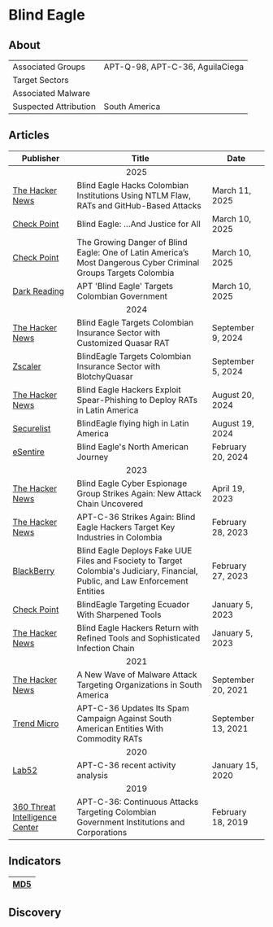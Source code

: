 <h1>Blind Eagle</h1>

<h2>About</h2>
<table>
  <tr>
    <td>Associated Groups</td>
    <td>APT-Q-98, APT-C-36, AguilaCiega</td>
  </tr>
  <tr>
    <td>Target Sectors</td>
    <td></td>
  </tr>
  <tr>
    <td>Associated Malware</td>
    <td></td>
  </tr>
  <tr>
    <td>Suspected Attribution</td>
    <td>South America</td>
  </tr>
</table>

<h2>Articles</h2>
<table>
  <thead>
    <tr>
      <th>Publisher</th>
      <th>Title</th>
      <th>Date</th>
    </tr>
  </thead>
  <tbody>
    <tr>
      <td colspan="100" align="center">2025</td>
    </tr>
    <tr>
      <td>
        <a href="https://thehackernews.com/2025/03/blind-eagle-hacks-colombian.html">The Hacker News</a>
      </td>
      <td>Blind Eagle Hacks Colombian Institutions Using NTLM Flaw, RATs and GitHub-Based Attacks</td>
      <td>March 11, 2025</td>
    </tr>
    <tr>
      <td>
        <a href="https://research.checkpoint.com/2025/blind-eagle-and-justice-for-all/">Check Point</a>
      </td>
      <td>Blind Eagle: …And Justice for All</td>
      <td>March 10, 2025</td>
    </tr>
    <tr>
      <td>
        <a href="https://blog.checkpoint.com/research/the-growing-danger-of-blind-eagle-one-of-latin-americas-most-dangerous-cyber-criminal-groups-targets-colombia/">Check Point</a>
      </td>
      <td>The Growing Danger of Blind Eagle: One of Latin America’s Most Dangerous Cyber Criminal Groups Targets Colombia</td>
      <td>March 10, 2025</td>
    </tr>
    <tr>
      <td>
        <a href="https://www.darkreading.com/cyberattacks-data-breaches/apt-blind-eagle-targets-colombian-government">Dark Reading</a>
      </td>
      <td>APT 'Blind Eagle' Targets Colombian Government</td>
      <td>March 10, 2025</td>
    </tr>
    <tr>
      <td colspan="100" align="center">2024</td>
    </tr>
    <tr>
      <td>
        <a href="https://thehackernews.com/2024/09/blind-eagle-targets-colombian-insurance.html">The Hacker News</a>
      </td>
      <td>Blind Eagle Targets Colombian Insurance Sector with Customized Quasar RAT</td>
      <td>September 9, 2024</td>
    </tr>
    <tr>
      <td>
        <a href="https://www.zscaler.com/blogs/security-research/blindeagle-targets-colombian-insurance-sector-blotchyquasar">Zscaler</a>
      </td>
      <td>BlindEagle Targets Colombian Insurance Sector with BlotchyQuasar</td>
      <td>September 5, 2024</td>
    </tr>
    <tr>
      <td>
        <a href="https://thehackernews.com/2024/08/blind-eagle-hackers-exploit-spear.html">The Hacker News</a>
      </td>
      <td>Blind Eagle Hackers Exploit Spear-Phishing to Deploy RATs in Latin America</td>
      <td>August 20, 2024</td>
    </tr>
    <tr>
      <td>
        <a href="https://securelist.com/blindeagle-apt/113414/">Securelist</a>
      </td>
      <td>BlindEagle flying high in Latin America</td>
      <td>August 19, 2024</td>
    </tr>
    <tr>
      <td>
        <a href="https://www.esentire.com/blog/blind-eagles-north-american-journey">eSentire</a>
      </td>
      <td>Blind Eagle's North American Journey</td>
      <td>February 20, 2024</td>
    </tr>
    <tr>
      <td colspan="100" align="center">2023</td>
    </tr>
    <tr>
      <td>
        <a href="https://thehackernews.com/2023/04/blind-eagle-cyber-espionage-group.html">The Hacker News</a>
      </td>
      <td>Blind Eagle Cyber Espionage Group Strikes Again: New Attack Chain Uncovered</td>
      <td>April 19, 2023</td>
    </tr>
    <tr>
      <td>
        <a href="https://thehackernews.com/2023/02/apt-c-36-strikes-again-blind-eagle.html">The Hacker News</a>
      </td>
      <td>APT-C-36 Strikes Again: Blind Eagle Hackers Target Key Industries in Colombia</td>
      <td>February 28, 2023</td>
    </tr>
    <tr>
      <td>
        <a href="https://blogs.blackberry.com/en/2023/02/blind-eagle-apt-c-36-targets-colombia">BlackBerry</a>
      </td>
      <td>Blind Eagle Deploys Fake UUE Files and Fsociety to Target Colombia's Judiciary, Financial, Public, and Law Enforcement Entities</td>
      <td>February 27, 2023</td>
    </tr>
    <tr>
      <td>
        <a href="https://research.checkpoint.com/2023/blindeagle-targeting-ecuador-with-sharpened-tools/">Check Point</a>
      </td>
      <td>BlindEagle Targeting Ecuador With Sharpened Tools</td>
      <td>January 5, 2023</td>
    </tr>
    <tr>
      <td>
        <a href="https://thehackernews.com/2023/01/blind-eagle-hackers-return-with-refined.html">The Hacker News</a>
      </td>
      <td>Blind Eagle Hackers Return with Refined Tools and Sophisticated Infection Chain</td>
      <td>January 5, 2023</td>
    </tr>
    <tr>
      <td colspan="100" align="center">2021</td>
    </tr>
    <tr>
      <td>
        <a href="https://thehackernews.com/2021/09/a-new-wave-of-malware-attack-targeting.html">The Hacker News</a>
      </td>
      <td>A New Wave of Malware Attack Targeting Organizations in South America</td>
      <td>September 20, 2021</td>
    </tr>
    <tr>
      <td>
        <a href="https://www.trendmicro.com/en_us/research/21/i/apt-c-36-updates-its-long-term-spam-campaign-against-south-ameri.html">Trend Micro</a>
      </td>
      <td>APT-C-36 Updates Its Spam Campaign Against South American Entities With Commodity RATs</td>
      <td>September 13, 2021</td>
    </tr>
    <tr>
      <td colspan="100" align="center">2020</td>
    </tr>
    <tr>
      <td>
        <a href="https://lab52.io/blog/apt-c-36-recent-activity-analysis/">Lab52</a>
      </td>
      <td>APT-C-36 recent activity analysis</td>
      <td>January 15, 2020</td>
    </tr>
    <tr>
      <td colspan="100" align="center">2019</td>
    </tr>
    <tr>
      <td>
        <a href="https://web.archive.org/web/20190625182633/https://ti.360.net/blog/articles/apt-c-36-continuous-attacks-targeting-colombian-government-institutions-and-corporations-en/">360 Threat Intelligence Center</a>
      </td>
      <td>APT-C-36: Continuous Attacks Targeting Colombian Government Institutions and Corporations</td>
      <td>February 18, 2019</td>
    </tr>
  </tbody>
</table>


<h2>Indicators</h2>
<table>
  <thead>
    <tr>
      <th>
        <a href="https://github.com/PudgyDragon/Threat-Intel/blob/main/All/Blind%20Eagle/samples.md5">MD5</a>
      </th>
    </tr>
  </thead>
</table>


<h2>Discovery</h2>
